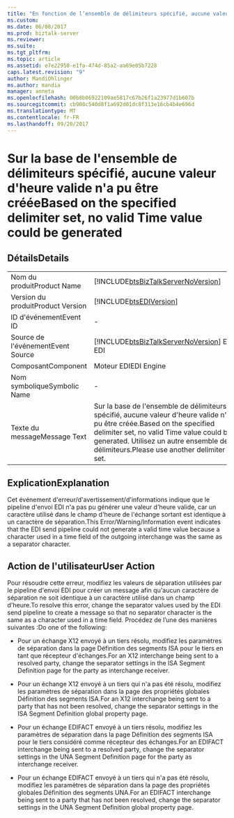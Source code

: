 ```yaml
---
title: "En fonction de l’ensemble de délimiteurs spécifié, aucune valeur d’heure valide pu être généré. | Documents Microsoft"
ms.custom: 
ms.date: 06/08/2017
ms.prod: biztalk-server
ms.reviewer: 
ms.suite: 
ms.tgt_pltfrm: 
ms.topic: article
ms.assetid: e7e22958-e1fa-474d-85a2-aa69e05b7228
caps.latest.revision: "9"
author: MandiOhlinger
ms.author: mandia
manager: anneta
ms.openlocfilehash: 00b8b06922109ae5817c67b26f1a23977d1b607b
ms.sourcegitcommit: cb908c540d8f1a692d01dc8f313e16cb4b4e696d
ms.translationtype: MT
ms.contentlocale: fr-FR
ms.lasthandoff: 09/20/2017
---
```

# <a name="based-on-the-specified-delimiter-set-no-valid-time-value-could-be-generated"></a><span data-ttu-id="46bba-102">Sur la base de l'ensemble de délimiteurs spécifié, aucune valeur d'heure valide n'a pu être créée</span><span class="sxs-lookup"><span data-stu-id="46bba-102">Based on the specified delimiter set, no valid Time value could be generated</span></span>
## <a name="details"></a><span data-ttu-id="46bba-103">Détails</span><span class="sxs-lookup"><span data-stu-id="46bba-103">Details</span></span>  
  
|||  
|-|-|  
|<span data-ttu-id="46bba-104">Nom du produit</span><span class="sxs-lookup"><span data-stu-id="46bba-104">Product Name</span></span>|[!INCLUDE[btsBizTalkServerNoVersion](../includes/btsbiztalkservernoversion-md.md)]|  
|<span data-ttu-id="46bba-105">Version du produit</span><span class="sxs-lookup"><span data-stu-id="46bba-105">Product Version</span></span>|[!INCLUDE[btsEDIVersion](../includes/btsediversion-md.md)]|  
|<span data-ttu-id="46bba-106">ID d'événement</span><span class="sxs-lookup"><span data-stu-id="46bba-106">Event ID</span></span>|-|  
|<span data-ttu-id="46bba-107">Source de l'événement</span><span class="sxs-lookup"><span data-stu-id="46bba-107">Event Source</span></span>|[!INCLUDE[btsBizTalkServerNoVersion](../includes/btsbiztalkservernoversion-md.md)]<span data-ttu-id="46bba-108"> EDI</span><span class="sxs-lookup"><span data-stu-id="46bba-108"> EDI</span></span>|  
|<span data-ttu-id="46bba-109">Composant</span><span class="sxs-lookup"><span data-stu-id="46bba-109">Component</span></span>|<span data-ttu-id="46bba-110">Moteur EDI</span><span class="sxs-lookup"><span data-stu-id="46bba-110">EDI Engine</span></span>|  
|<span data-ttu-id="46bba-111">Nom symbolique</span><span class="sxs-lookup"><span data-stu-id="46bba-111">Symbolic Name</span></span>|-|  
|<span data-ttu-id="46bba-112">Texte du message</span><span class="sxs-lookup"><span data-stu-id="46bba-112">Message Text</span></span>|<span data-ttu-id="46bba-113">Sur la base de l'ensemble de délimiteurs spécifié, aucune valeur d'heure valide n'a pu être créée.</span><span class="sxs-lookup"><span data-stu-id="46bba-113">Based on the specified delimiter set, no valid Time value could be generated.</span></span> <span data-ttu-id="46bba-114">Utilisez un autre ensemble de délimiteurs.</span><span class="sxs-lookup"><span data-stu-id="46bba-114">Please use another delimiter set.</span></span>|  
  
## <a name="explanation"></a><span data-ttu-id="46bba-115">Explication</span><span class="sxs-lookup"><span data-stu-id="46bba-115">Explanation</span></span>  
 <span data-ttu-id="46bba-116">Cet événement d'erreur/d'avertissement/d'informations indique que le pipeline d'envoi EDI n'a pas pu générer une valeur d'heure valide, car un caractère utilisé dans le champ d'heure de l'échange sortant est identique à un caractère de séparation.</span><span class="sxs-lookup"><span data-stu-id="46bba-116">This Error/Warning/Information event indicates that the EDI send pipeline could not generate a valid time value because a character used in a time field of the outgoing interchange was the same as a separator character.</span></span>  
  
## <a name="user-action"></a><span data-ttu-id="46bba-117">Action de l'utilisateur</span><span class="sxs-lookup"><span data-stu-id="46bba-117">User Action</span></span>  
 <span data-ttu-id="46bba-118">Pour résoudre cette erreur, modifiez les valeurs de séparation utilisées par le pipeline d'envoi EDI pour créer un message afin qu'aucun caractère de séparation ne soit identique à un caractère utilisé dans un champ d'heure.</span><span class="sxs-lookup"><span data-stu-id="46bba-118">To resolve this error, change the separator values used by the EDI send pipeline to create a message so that no separator character is the same as a character used in a time field.</span></span> <span data-ttu-id="46bba-119">Procédez de l’une des manières suivantes :</span><span class="sxs-lookup"><span data-stu-id="46bba-119">Do one of the following:</span></span>  
  
-   <span data-ttu-id="46bba-120">Pour un échange X12 envoyé à un tiers résolu, modifiez les paramètres de séparation dans la page Définition des segments ISA pour le tiers en tant que récepteur d'échanges.</span><span class="sxs-lookup"><span data-stu-id="46bba-120">For an X12 interchange being sent to a resolved party, change the separator settings in the ISA Segment Definition page for the party as interchange receiver.</span></span>  
  
-   <span data-ttu-id="46bba-121">Pour un échange X12 envoyé à un tiers qui n'a pas été résolu, modifiez les paramètres de séparation dans la page des propriétés globales Définition des segments ISA.</span><span class="sxs-lookup"><span data-stu-id="46bba-121">For an X12 interchange being sent to a party that has not been resolved, change the separator settings in the ISA Segment Definition global property page.</span></span>  
  
-   <span data-ttu-id="46bba-122">Pour un échange EDIFACT envoyé à un tiers résolu, modifiez les paramètres de séparation dans la page Définition des segments ISA pour le tiers considéré comme récepteur des échanges.</span><span class="sxs-lookup"><span data-stu-id="46bba-122">For an EDIFACT interchange being sent to a resolved party, change the separator settings in the UNA Segment Definition page for the party as interchange receiver.</span></span>  
  
-   <span data-ttu-id="46bba-123">Pour un échange EDIFACT envoyé à un tiers qui n'a pas été résolu, modifiez les paramètres de séparation dans la page des propriétés globales Définition des segments UNA.</span><span class="sxs-lookup"><span data-stu-id="46bba-123">For an EDIFACT interchange being sent to a party that has not been resolved, change the separator settings in the UNA Segment Definition global property page.</span></span>